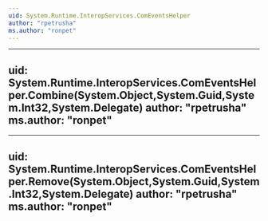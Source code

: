 ```yaml
---
uid: System.Runtime.InteropServices.ComEventsHelper
author: "rpetrusha"
ms.author: "ronpet"
---
```


---
uid: System.Runtime.InteropServices.ComEventsHelper.Combine(System.Object,System.Guid,System.Int32,System.Delegate)
author: "rpetrusha"
ms.author: "ronpet"
---

---
uid: System.Runtime.InteropServices.ComEventsHelper.Remove(System.Object,System.Guid,System.Int32,System.Delegate)
author: "rpetrusha"
ms.author: "ronpet"
---
